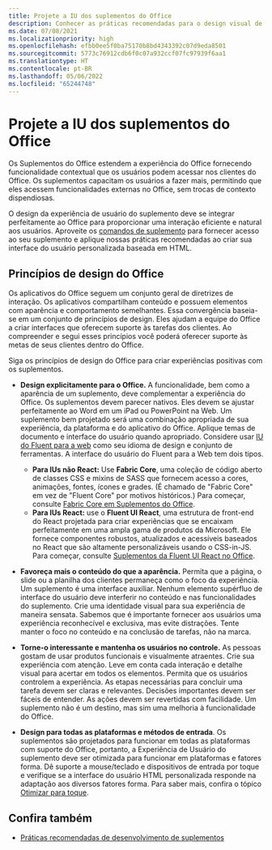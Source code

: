 ```yaml
---
title: Projete a IU dos suplementos do Office
description: Conhecer as práticas recomendadas para o design visual de Suplementos do Office.
ms.date: 07/08/2021
ms.localizationpriority: high
ms.openlocfilehash: efbb0ee5f0ba75170b8bd4343392c07d9eda8501
ms.sourcegitcommit: 5773c76912cdb6f0c07a932ccf07fc97939f6aa1
ms.translationtype: HT
ms.contentlocale: pt-BR
ms.lasthandoff: 05/06/2022
ms.locfileid: "65244748"
---
```

# <a name="design-the-ui-of-office-add-ins"></a>Projete a IU dos suplementos do Office

Os Suplementos do Office estendem a experiência do Office fornecendo funcionalidade contextual que os usuários podem acessar nos clientes do Office. Os suplementos capacitam os usuários a fazer mais, permitindo que eles acessem funcionalidades externas no Office, sem trocas de contexto dispendiosas.

O design da experiência de usuário do suplemento deve se integrar perfeitamente ao Office para proporcionar uma interação eficiente e natural aos usuários. Aproveite os [comandos de suplemento](add-in-commands.md) para fornecer acesso ao seu suplemento e aplique nossas práticas recomendadas ao criar sua interface do usuário personalizada baseada em HTML.

## <a name="office-design-principles"></a>Princípios de design do Office

Os aplicativos do Office seguem um conjunto geral de diretrizes de interação. Os aplicativos compartilham conteúdo e possuem elementos com aparência e comportamento semelhantes. Essa convergência baseia-se em um conjunto de princípios de design. Eles ajudam a equipe do Office a criar interfaces que oferecem suporte às tarefas dos clientes. Ao compreender e segui esses princípios você poderá oferecer suporte às metas de seus clientes dentro do Office.

Siga os princípios de design do Office para criar experiências positivas com os suplementos.

- **Design explicitamente para o Office.** A funcionalidade, bem como a aparência de um suplemento, deve complementar a experiência do Office. Os suplementos devem parecer nativos. Eles devem se ajustar perfeitamente ao Word em um iPad ou PowerPoint na Web. Um suplemento bem projetado será uma combinação apropriada de sua experiência, da plataforma e do aplicativo do Office. Aplique temas de documento e interface do usuário quando apropriado. Considere usar [IU do Fluent para a web](https://developer.microsoft.com/fluentui#/get-started/web) como seu idioma de design e conjunto de ferramentas. A interface do usuário do Fluent para a Web tem dois tipos.

  - **Para IUs não React:** Use **Fabric Core**, uma coleção de código aberto de classes CSS e mixins de SASS que fornecem acesso a cores, animações, fontes, ícones e grades. (É chamado de "Fabric Core" em vez de "Fluent Core" por motivos históricos.) Para começar, consulte [Fabric Core em Suplementos do Office](fabric-core.md).
  - **Para IUs React:** use o **Fluent UI React**, uma estrutura de front-end do React projetada para criar experiências que se encaixam perfeitamente em uma ampla gama de produtos da Microsoft. Ele fornece componentes robustos, atualizados e acessíveis baseados no React que são altamente personalizáveis usando o CSS-in-JS. Para começar, consulte [Suplementos da Fluent UI React no Office](using-office-ui-fabric-react.md).

- **Favoreça mais o conteúdo do que a aparência.** Permita que a página, o slide ou a planilha dos clientes permaneça como o foco da experiência. Um suplemento é uma interface auxiliar. Nenhum elemento supérfluo de interface do usuário deve interferir no conteúdo e nas funcionalidades do suplemento. Crie uma identidade visual para sua experiência de maneira sensata. Sabemos que é importante fornecer aos usuários uma experiência reconhecível e exclusiva, mas evite distrações. Tente manter o foco no conteúdo e na conclusão de tarefas, não na marca.

- **Torne-o interessante e mantenha os usuários no controle.** As pessoas gostam de usar produtos funcionais e visualmente atraentes. Crie sua experiência com atenção. Leve em conta cada interação e detalhe visual para acertar em todos os elementos. Permita que os usuários controlem a experiência. As etapas necessárias para concluir uma tarefa devem ser claras e relevantes. Decisões importantes devem ser fáceis de entender. As ações devem ser revertidas com facilidade. Um suplemento não é um destino, mas sim uma melhoria à funcionalidade do Office.

- **Design para todas as plataformas e métodos de entrada**. Os suplementos são projetados para funcionar em todas as plataformas com suporte do Office, portanto, a Experiência de Usuário do suplemento deve ser otimizada para funcionar em plataformas e fatores forma. Dê suporte a mouse/teclado e dispositivos de entrada por toque e verifique se a interface do usuário HTML personalizada responde na adaptação aos diversos fatores forma. Para saber mais, confira o tópico [Otimizar para toque](../concepts/add-in-development-best-practices.md#optimize-for-touch).

## <a name="see-also"></a>Confira também

- [Práticas recomendadas de desenvolvimento de suplementos](../concepts/add-in-development-best-practices.md)
